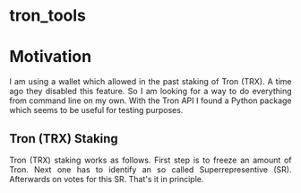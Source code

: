 # tron_tools

# Motivation

<p align="justify">I am using a wallet which allowed in the past staking of Tron (TRX). A time ago they
disabled this feature. So I am looking for a way to do everything from command line
on my own. With the Tron API I found a Python package which seems to be useful for
testing purposes.</p>

## Tron (TRX) Staking

<p align="justify">Tron (TRX) staking works as follows. First step is to freeze an amount of Tron. 
Next one has to identify an so called Superrepresentive (SR). Afterwards on votes
for this SR. That's it in principle.</p>
